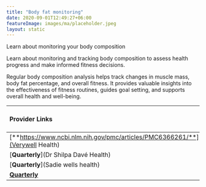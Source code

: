 ```yaml
---
title: "Body fat monitoring"
date: 2020-09-01T12:49:27+06:00
featureImage: images/ma/placeholder.jpeg
layout: static
---
```


Learn about monitoring your body composition

Learn about monitoring and tracking body composition to assess health progress and make informed fitness decisions.

Regular body composition analysis helps track changes in muscle mass, body fat percentage, and overall fitness. It provides valuable insights into the effectiveness of fitness routines, guides goal setting, and supports overall health and well-being.

| Provider Links      | Free or Paid  |  
| :-----------          | :--------------:      |  
| [**https://www.ncbi.nlm.nih.gov/pmc/articles/PMC6366261/**](Verywell Health) | Online | 
| [**Quarterly**](Dr Shilpa Davé Health) | Online | 
| [**Quarterly**](Sadie wells health) | Online | 
| [**Quarterly**](Techradar) | Online | 
  

<br/><br/>







